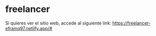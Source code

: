 # freelancer

Si quieres ver el sitio web, accede al siguiente link: https://freelancer-efrainq97.netlify.app/#
